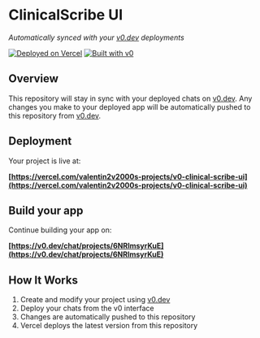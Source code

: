 # ClinicalScribe UI

*Automatically synced with your [v0.dev](https://v0.dev) deployments*

[![Deployed on Vercel](https://img.shields.io/badge/Deployed%20on-Vercel-black?style=for-the-badge&logo=vercel)](https://vercel.com/valentin2v2000s-projects/v0-clinical-scribe-ui)
[![Built with v0](https://img.shields.io/badge/Built%20with-v0.dev-black?style=for-the-badge)](https://v0.dev/chat/projects/6NRlmsyrKuE)

## Overview

This repository will stay in sync with your deployed chats on [v0.dev](https://v0.dev).
Any changes you make to your deployed app will be automatically pushed to this repository from [v0.dev](https://v0.dev).

## Deployment

Your project is live at:

**[https://vercel.com/valentin2v2000s-projects/v0-clinical-scribe-ui](https://vercel.com/valentin2v2000s-projects/v0-clinical-scribe-ui)**

## Build your app

Continue building your app on:

**[https://v0.dev/chat/projects/6NRlmsyrKuE](https://v0.dev/chat/projects/6NRlmsyrKuE)**

## How It Works

1. Create and modify your project using [v0.dev](https://v0.dev)
2. Deploy your chats from the v0 interface
3. Changes are automatically pushed to this repository
4. Vercel deploys the latest version from this repository